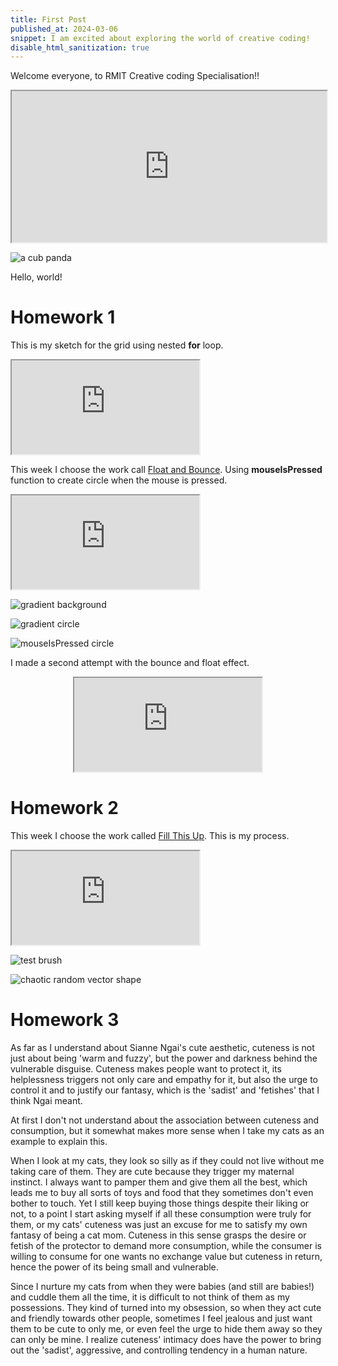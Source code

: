 ```yaml
---
title: First Post
published_at: 2024-03-06
snippet: I am excited about exploring the world of creative coding!
disable_html_sanitization: true
---
```


Welcome everyone, to RMIT Creative coding Specialisation!! 

<iframe src="https://editor.p5js.org/Buuchia/full/U0ClJnKc3" width="100%" height="242px"></iframe>

![a cub panda](/240306_First_Post/xiao_qu_ji.jpg)

Hello, world!

# Homework 1

This is my sketch for the grid using nested **for** loop.
<iframe id="grid" src="https://editor.p5js.org/Buuchia/full/uFLvgJVuw"></iframe>

<script type="module">
 const iframe = document.getElementById(`grid`)
 iframe.width = iframe.parentNode.scrollWidth
 iframe.height = iframe.parentNode.scrollWidth + 42
</script>

This week I choose the work call [Float and Bounce](https://www.floatbounce.com/).
Using **mouseIsPressed** function to create circle when the mouse is pressed.
<iframe id="float_bounce_01" src="https://editor.p5js.org/Buuchia/full/dQtuHGwJP"></iframe>

<script type="module">
 const iframe = document.getElementById(`float_bounce_01`)
 iframe.width = iframe.parentNode.scrollWidth
 iframe.height = iframe.parentNode.scrollWidth + 42
</script>

![gradient background](/hw_w1/gradient_bg.png)


![gradient circle](/hw_w1/gradient_circle.png)


![mouseIsPressed circle](/hw_w1/mouse_click_circles.png)

I made a second attempt with the bounce and float effect.
<div align="center">
<iframe id="float_bounce_02" src="https://editor.p5js.org/Buuchia/full/RuNj1xzEt"></iframe>
</div>

<script type="module">
 const iframe = document.getElementById(`float_bounce_02`)
 iframe.width = iframe.parentNode.scrollWidth
 iframe.height = iframe.parentNode.scrollWidth + 42
</script>


# Homework 2

This week I choose the work called [Fill This Up](https://fillthisup.com/).
This is my process.
<iframe id="fill_this_up_01" src="https://editor.p5js.org/Buuchia/full/xeKlYQsdl"></iframe>

<script type="module">
 const iframe = document.getElementById(`fill_this_up_01`)
 iframe.width = iframe.parentNode.scrollWidth
 iframe.height = iframe.parentNode.scrollWidth + 42
</script>

![test brush](/hw_w2/test_brush_1.png)


![chaotic random vector shape](/hw_w2/chaotic_random_vector_shape.png)



# Homework 3

As far as I understand about Sianne Ngai's cute aesthetic, cuteness is not just about being 'warm and fuzzy', but the power and darkness behind the vulnerable disguise. Cuteness makes people want to protect it, its helplessness triggers not only care and empathy for it, but also the urge to control it and to justify our fantasy, which is the 'sadist' and 'fetishes' that I think Ngai meant.

At first I don't not understand about the association between cuteness and consumption, but it somewhat makes more sense when I take my cats as an example to explain this.

When I look at my cats, they look so silly as if they could not live without me taking care of them. They are cute because they trigger my maternal instinct. I always want to pamper them and give them all the best, which leads me to buy all sorts of toys and food that they sometimes don't even bother to touch. Yet I still keep buying those things despite their liking or not, to a point I start asking myself if all these consumption were truly for them, or my cats' cuteness was just an excuse for me to satisfy my own fantasy of being a cat mom. Cuteness in this sense grasps the desire or fetish of the protector to demand more consumption, while the consumer is willing to consume for one wants no exchange value but cuteness in return, hence the power of its being small and vulnerable.

Since I nurture my cats from when they were babies (and still are babies!) and cuddle them all the time, it is difficult to not think of them as my possessions. They kind of turned into my obsession, so when they act cute and friendly towards other people, sometimes I feel jealous and just want them to be cute to only me, or even feel the urge to hide them away so they can only be mine. I realize cuteness' intimacy does have the power to bring out the 'sadist', aggressive, and controlling tendency in a human nature.



